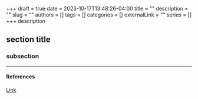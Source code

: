 +++ 
draft = true
date = 2023-10-17T13:48:26-04:00
title = ""
description = ""
slug = ""
authors = []
tags = []
categories = []
externalLink = ""
series = []
+++
description

## section title

### subsection

---

#### References

[Link](https://codingwithcarl.com)
